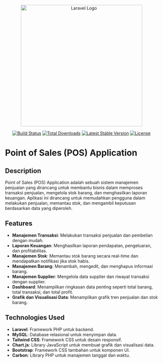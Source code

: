 <p align="center"><a href="https://laravel.com" target="_blank"><img src="https://raw.githubusercontent.com/laravel/art/master/logo-lockup/5%20SVG/2%20CMYK/1%20Full%20Color/laravel-logolockup-cmyk-red.svg" width="400" alt="Laravel Logo"></a></p>

<p align="center">
<a href="https://github.com/laravel/framework/actions"><img src="https://github.com/laravel/framework/workflows/tests/badge.svg" alt="Build Status"></a>
<a href="https://packagist.org/packages/laravel/framework"><img src="https://img.shields.io/packagist/dt/laravel/framework" alt="Total Downloads"></a>
<a href="https://packagist.org/packages/laravel/framework"><img src="https://img.shields.io/packagist/v/laravel/framework" alt="Latest Stable Version"></a>
<a href="https://packagist.org/packages/laravel/framework"><img src="https://img.shields.io/packagist/l/laravel/framework" alt="License"></a>
</p>

# Point of Sales (POS) Application

## Description

Point of Sales (POS) Application adalah sebuah sistem manajemen penjualan yang dirancang untuk membantu bisnis dalam memproses transaksi penjualan, mengelola stok barang, dan menghasilkan laporan keuangan. Aplikasi ini dirancang untuk memudahkan pengguna dalam melakukan penjualan, memantau stok, dan mengambil keputusan berdasarkan data yang diperoleh.

## Features

-   **Manajemen Transaksi**: Melakukan transaksi penjualan dan pembelian dengan mudah.
-   **Laporan Keuangan**: Menghasilkan laporan pendapatan, pengeluaran, dan profitabilitas.
-   **Manajemen Stok**: Memantau stok barang secara real-time dan mendapatkan notifikasi jika stok habis.
-   **Manajemen Barang**: Menambah, mengedit, dan menghapus informasi barang.
-   **Manajemen Supplier**: Mengelola data supplier dan riwayat transaksi dengan supplier.
-   **Dashboard**: Menampilkan ringkasan data penting seperti total barang, total transaksi, dan total profit.
-   **Grafik dan Visualisasi Data**: Menampilkan grafik tren penjualan dan stok barang.

## Technologies Used

-   **Laravel**: Framework PHP untuk backend.
-   **MySQL**: Database relasional untuk menyimpan data.
-   **Tailwind CSS**: Framework CSS untuk desain responsif.
-   **Chart.js**: Library JavaScript untuk membuat grafik dan visualisasi data.
-   **Bootstrap**: Framework CSS tambahan untuk komponen UI.
-   **Carbon**: Library PHP untuk manajemen tanggal dan waktu.
